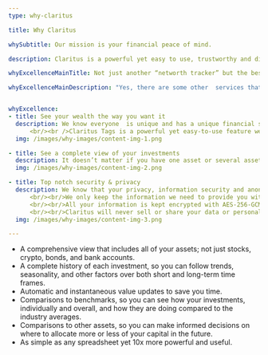 ```yaml
---
type: why-claritus

title: Why Claritus

whySubtitle: Our mission is your financial peace of mind.

description: Claritus is a powerful yet easy to use, trustworthy and discreet companion to assist you in growing your wealth.

whyExcellenceMainTitle: Not just another “networth tracker” but the best dynamic wealth analytics in the market

whyExcellenceMainDescription: "Yes, there are some other  services that allow you to track your networth but that's precisely what they are,“networth tracking” apps. In order to make good and informed decisions you need to be able to see the big picture and evaluate your overall situation. This means  seeing the possibilities and the problems. With Claritus you will get:"


whyExcellence:
- title: See your wealth the way you want it
  description: We know everyone  is unique and has a unique financial situation. We know personal finance is not only numbers and returns; it’s not only aggregating financial data and manipulating financial calculations. Claritus was created to give you a clear and comprehensive view of your holdings with your own unique point of view.
      <br/><br />Claritus Tags is a powerful yet easy-to-use feature we offer that allows you to observe your holdings with greater clarity. Tags allow you to define your own groups of financial assets & liabilities with strong aggregation and financial calculations.
  img: /images/why-images/content-img-1.png

- title: See a complete view of your investments
  description: It doesn’t matter if you have one asset or several assets scattered over multiple accounts, with Claritus everything can be organized and tracked in one convenient place. It doesn’t matter where your investments are. Your investments can be in the stock market, real estate, cryptocurrency, or any other alternative investment. Claritus will help you have a clear picture of all your combined assets in one convenient place!
  img: /images/why-images/content-img-2.png

- title: Top notch security & privacy
  description: We know that your privacy, information security and anonymity are basic, and mandatory requirements.
      <br/><br/>We only keep the information we need to provide you with the best service and nothing more.  If you decide to delete something off of Claritus it will go through a deletion process and be completely purged from our database.
      <br/><br/>All your information is kept encrypted with AES-256-GCM encryption while in transit and in rest for maximum security.
      <br/><br/>Claritus will never sell or share your data or personal information to a third party! Our loyalty stands with you, our customer and your trust in us is our top priority.
  img: /images/why-images/content-img-3.png

---
```


- A comprehensive view that includes all of your assets; not just stocks, crypto, bonds, and bank accounts.
- A complete history of each investment, so you can follow trends, seasonality, and other factors over both short and long-term time frames.
- Automatic and instantaneous value updates to save you time.
- Comparisons to benchmarks, so you can see how your investments, individually and overall, and how they are doing compared to the industry averages.
- Comparisons to other assets, so you can make informed decisions on where to allocate more or less of your capital in the future.
- As simple as any spreadsheet yet 10x more powerful and useful.